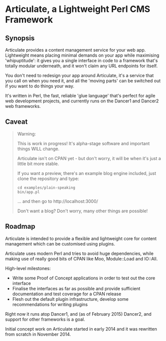 # Articulate, a Lightweight Perl CMS Framework

## Synopsis

Articulate provides a content management service for your web app. Lightweight means placing minimal demands on your app while maximising 'whipuptitude': it gives you a single interface in code to a framework that's totally modular underneath, and it won't claim any URL endpoints for itself.

You don't need to redesign your app around Articulate, it's a service that you call on when you need it, and all the 'moving parts' can be switched out if you want to do things your way.

It's written in Perl, the fast, reliable 'glue language' that's perfect for agile web development projects, and currently runs on the Dancer1 and Dancer2 web frameworks.

## Caveat

> Warning:
>
> This is work in progress! It's alpha-stage software and important things WILL change.
>
> Articulate isn't on CPAN yet - but don't worry, it will be when it's just a little bit more stable.
>
> If you want a preview, there's an example blog engine included, just clone the repository and type:
>
>     cd examples/plain-speaking
>     bin/app.pl
>
>  ... and then go to http://localhost:3000/
>
> Don't want a blog? Don't worry, many other things are possible!


## Roadmap

Articulate is intended to provide a flexible and lightweight core for content management which can be customised using plugins.

Articulate uses modern Perl and tries to avoid huge dependencies, while making use of really good bits of CPAN like Moo, Module::Load and IO::All.

High-level milestones:

- Write some Proof of Concept applications in order to test out the core interface
- Finalise the interfaces as far as possible and provide sufficient documentation and test coverage for a CPAN release
- Flesh out the default plugin infrastructure, develop some recommendations for writing plugins

Right now it runs atop Dancer1, and (as of February 2015) Dancer2, and support for other frameworks is a goal.

Initial concept work on Articulate started in early 2014 and it was rewritten from scratch in November 2014.
